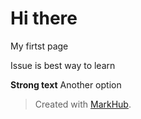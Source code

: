 # Hi there

My firtst page

Issue is best way to learn

**Strong text**
Another option
> Created with [MarkHub](http://markhub.io/).
<!--markhub_data:
eyJoaXN0b3J5IjpbMTU4MDM1NTAxOCwxNzY2MzA1NTk4LDEwMz
E2NjU4ODIsLTQyMDI2ODg5N119
-->